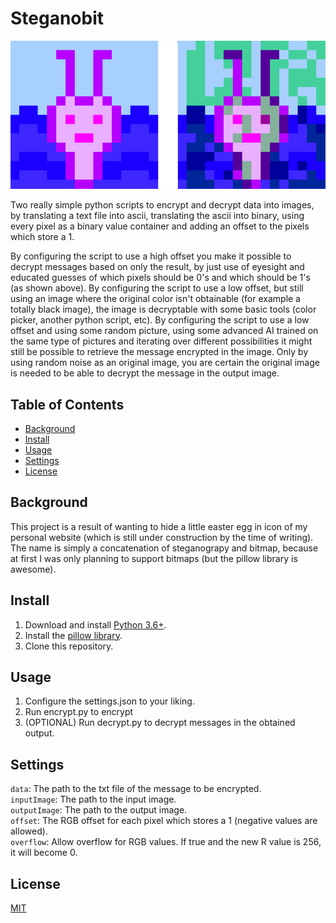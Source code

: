 # Steganobit

![Before and after](images/before_after.jpg)

Two really simple python scripts to encrypt and decrypt data into images, by
translating a text file into ascii, translating the ascii into binary, using
every pixel as a binary value container and adding an offset to the pixels
which store a 1.

By configuring the script to use a high offset you make it possible to decrypt
messages based on only the result, by just use of eyesight and educated guesses
of which pixels should be 0's and which should be 1's (as shown above). By 
configuring the script to use a low offset, but still using an image where the 
original color isn't obtainable (for example a totally black image), the image 
is decryptable with some basic tools (color picker, another python script, etc). 
By configuring the script to use a low offset and using some random picture, 
using some advanced AI trained on the same type of pictures and iterating over 
different possibilities it might still be possible to retrieve the message 
encrypted in the image. Only by using random noise as an original image, you 
are certain the original image is needed to be able to decrypt the message in 
the output image.

## Table of Contents

- [Background](#background)
- [Install](#install)
- [Usage](#usage)
- [Settings](#usage)
- [License](#license)

## Background

This project is a result of wanting to hide a little easter egg in icon of my
personal website (which is still under construction by the time of writing).
The name is simply a concatenation of steganograpy and bitmap, because at first
I was only planning to support bitmaps (but the pillow library is awesome).


## Install

1. Download and install [Python 3.6+](https://www.python.org/downloads/).
2. Install the [pillow library](https://github.com/python-pillow/Pillow/).
3. Clone this repository.

## Usage

1. Configure the settings.json to your liking.
2. Run encrypt.py to encrypt
3. (OPTIONAL) Run decrypt.py to decrypt messages in the obtained
output.

## Settings
`data`: The path to the txt file of the message to be encrypted.  
`inputImage`: The path to the input image.  
`outputImage`: The path to the output image.  
`offset`: The RGB offset for each pixel which stores a 1 (negative values are
	allowed).  
`overflow`: Allow overflow for RGB values. If true and the new R value is 256,
it will become 0.  

## License

[MIT](LICENSE)
